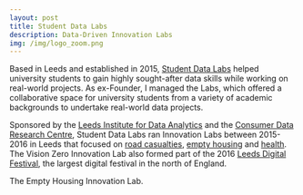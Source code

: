 ```yaml
---
layout: post
title: Student Data Labs
description: Data-Driven Innovation Labs
img: /img/logo_zoom.png
---
```


Based in Leeds and established in 2015, <a href="https://github.com/StudentDataLabs/">Student Data Labs</a> helped university students to gain highly sought-after data skills while working on real-world projects. As ex-Founder, I managed the Labs, which offered a collaborative space for university students from a variety of academic backgrounds to undertake real-world data projects. 

Sponsored by the <a href="http://lida.leeds.ac.uk/">Leeds Institute for Data Analytics</a> and the <a href="https://www.cdrc.ac.uk/">Consumer Data Research Centre</a>, Student Data Labs ran Innovation Labs between 2015-2016 in Leeds that focused on <a href="https://github.com/StudentDataLabs/VisionZeroInnovationLab">road casualties</a>, <a href="https://github.com/StudentDataLabs/EmptyHousingInnovationLab">empty housing</a> and <a href="https://github.com/StudentDataLabs/HealthInnovationLab">health</a>. The Vision Zero Innovation Lab also formed part of the 2016 <a href="https://leedsdigitalfestival.org/">Leeds Digital Festival</a>, the largest digital festival in the north of England.

<div class="col">
	<img class="col" src="{{ site.baseurl }}/img/Photo - Empty Housing Innovation Lab.png" alt="" title=""/>
</div>

<div class="col three caption">
	The Empty Housing Innovation Lab.
</div>

<div class="col">
	<img class="col" src="{{ site.baseurl }}/img/studentdatalabs.png" alt="" title=""/>
</div>
